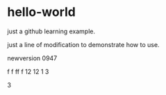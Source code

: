 # hello-world
just a github learning example.

just a line of modification to demonstrate how to use.

newversion 0947


f
f
ff
f
12
12
1
3

3
